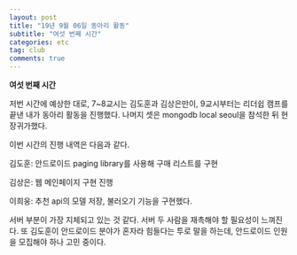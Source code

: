 ```yaml
---
layout: post
title: "19년 9월 06일 동아리 활동"
subtitle: "여섯 번째 시간"
categories: etc
tag: club
comments: true
---
```


**여섯 번째 시간**

저번 시간에 예상한 대로, 7~8교시는 김도훈과 김상은만이, 9교시부터는 리더쉽 캠프를 끝낸 내가 동아리 활동을 진행했다. 나머지 셋은 mongodb local seoul을 참석한 뒤 현장귀가했다.

이번 시간의 진행 내역은 다음과 같다.

 김도훈: 안드로이드 paging library를 사용해 구매 리스트를 구현

 김상은: 웹 메인페이지 구현 진행

 이희웅: 추천 api의 모델 저장, 불러오기 기능을 구현했다.

서버 부분이 가장 지체되고 있는 것 같다. 서버 두 사람을 재촉해야 할 필요성이 느껴진다. 또 김도훈이 안드로이드 분야가 혼자라 힘들다는 투로 말을 하는데, 안드로이드 인원을 모집해야 하나 고민 중이다.